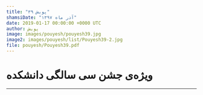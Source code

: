 ```yaml
---
title: "پویش ۳۹"
shamsiDate: "آذر ماه ۱۳۹۷"
date: 2019-01-17 00:00:00 +0000 UTC
author: پویش
image: images/pouyesh/pouyesh39.jpg
image2: images/pouyesh/list/Pouyesh39-2.jpg
file: pouyesh/Pouyesh39.pdf
---
```


ویژه‌ی جشن سی سالگی دانشکده
===============

----
